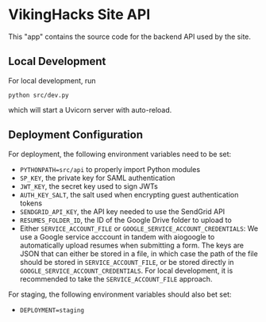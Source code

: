 # VikingHacks Site API

This "app" contains the source code for the backend API used by the site.

## Local Development

For local development, run

```shell
python src/dev.py
```

which will start a Uvicorn server with auto-reload.

## Deployment Configuration

For deployment, the following environment variables need to be set:

-   `PYTHONPATH=src/api` to properly import Python modules
-   `SP_KEY`, the private key for SAML authentication
-   `JWT_KEY`, the secret key used to sign JWTs
-   `AUTH_KEY_SALT`, the salt used when encrypting guest authentication tokens
-   `SENDGRID_API_KEY`, the API key needed to use the SendGrid API
-   `RESUMES_FOLDER_ID`, the ID of the Google Drive folder to upload to
-   Either `SERVICE_ACCOUNT_FILE` or `GOOGLE_SERVICE_ACCOUNT_CREDENTIALS`: We use a Google service acccount in tandem with aiogoogle to automatically upload resumes when submitting a form. The keys are JSON that can either be stored in a file, in which case the path of the file should be stored in `SERVICE_ACCOUNT_FILE`, or be stored directly in `GOOGLE_SERVICE_ACCOUNT_CREDENTIALS`. For local development, it is recommended to take the `SERVICE_ACCOUNT_FILE` approach.

For staging, the following environment variables should also bet set:

-   `DEPLOYMENT=staging`
